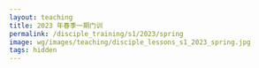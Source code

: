```yaml
---
layout: teaching
title: 2023 年春季一期门训
permalink: /disciple_training/s1/2023/spring
image: wg/images/teaching/disciple_lessons_s1_2023_spring.jpg
tags: hidden
---
```


 
